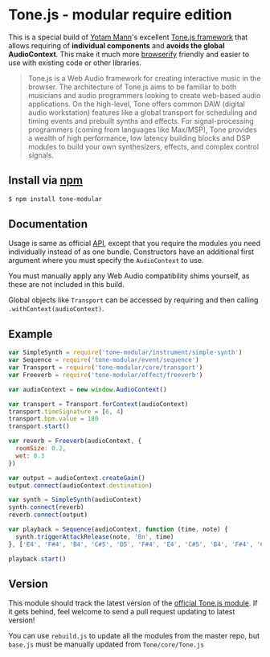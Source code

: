 Tone.js - modular require edition
===

This is a special build of [Yotam Mann](https://github.com/tambien)'s excellent [Tone.js framework](https://github.com/Tonejs/Tone.js) that allows requiring of **individual components** and **avoids the global AudioContext**. This make it much more [browserify](http://browserify.org) friendly and easier to use with existing code or other libraries.

> Tone.js is a Web Audio framework for creating interactive music in the browser. The architecture of Tone.js aims to be familiar to both musicians and audio programmers looking to create web-based audio applications. On the high-level, Tone offers common DAW (digital audio workstation) features like a global transport for scheduling and timing events and prebuilt synths and effects. For signal-processing programmers (coming from languages like Max/MSP), Tone provides a wealth of high performance, low latency building blocks and DSP modules to build your own synthesizers, effects, and complex control signals.

## Install via [npm](https://www.npmjs.com/package/tone-modular)

```bash
$ npm install tone-modular
```

## Documentation

Usage is same as official [API](http://tonejs.org/docs/), except that you require the modules you need individually instead of as one bundle. Constructors have an additional first argument where you must specify the `AudioContext` to use.

You must manually apply any Web Audio compatibility shims yourself, as these are not included in this build.

Global objects like `Transport` can be accessed by requiring and then calling `.withContext(audioContext)`.

## Example

```js
var SimpleSynth = require('tone-modular/instrument/simple-synth')
var Sequence = require('tone-modular/event/sequence')
var Transport = require('tone-modular/core/transport')
var Freeverb = require('tone-modular/effect/freeverb')

var audioContext = new window.AudioContext()

var transport = Transport.forContext(audioContext)
transport.timeSignature = [6, 4]
transport.bpm.value = 180
transport.start()

var reverb = Freeverb(audioContext, {
  roomSize: 0.2,
  wet: 0.3
})

var output = audioContext.createGain()
output.connect(audioContext.destination)

var synth = SimpleSynth(audioContext)
synth.connect(reverb)
reverb.connect(output)

var playback = Sequence(audioContext, function (time, note) {
  synth.triggerAttackRelease(note, '8n', time)
}, ['E4', 'F#4', 'B4', 'C#5', 'D5', 'F#4', 'E4', 'C#5', 'B4', 'F#4', 'C#5', 'B4'], '8n')

playback.start()
```

## Version

This module should track the latest version of the [official Tone.js module](https://https://github.com/Tonejs/Tone.js). If it gets behind, feel welcome to send a pull request updating to latest version!

You can use `rebuild.js` to update all the modules from the master repo, but `base.js` must be manually updated from `Tone/core/Tone.js`
